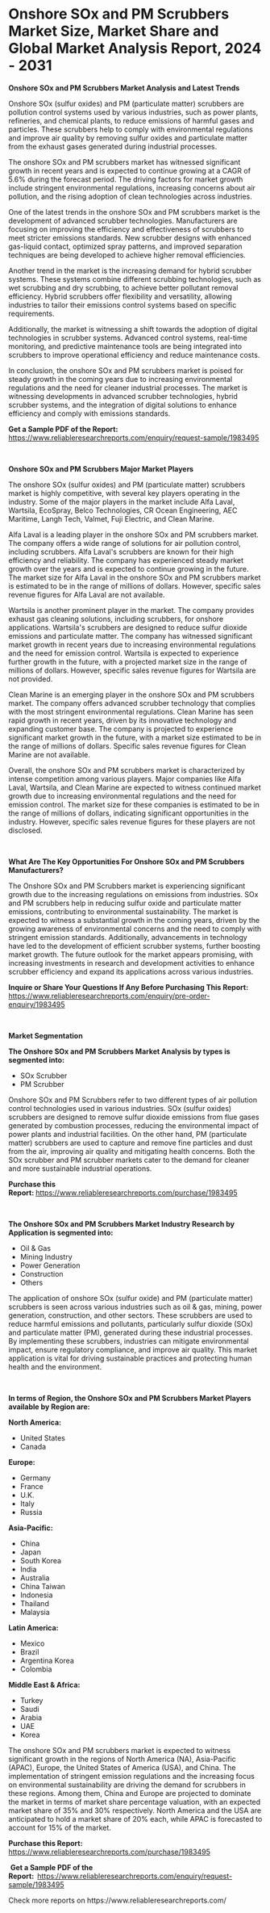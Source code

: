 <p><h1>Onshore SOx and PM Scrubbers Market Size, Market Share and Global Market Analysis Report, 2024 - 2031</h1></p><p><strong>Onshore SOx and PM Scrubbers Market Analysis and Latest Trends</strong></p>
<p><p>Onshore SOx (sulfur oxides) and PM (particulate matter) scrubbers are pollution control systems used by various industries, such as power plants, refineries, and chemical plants, to reduce emissions of harmful gases and particles. These scrubbers help to comply with environmental regulations and improve air quality by removing sulfur oxides and particulate matter from the exhaust gases generated during industrial processes.</p><p>The onshore SOx and PM scrubbers market has witnessed significant growth in recent years and is expected to continue growing at a CAGR of 5.6% during the forecast period. The driving factors for market growth include stringent environmental regulations, increasing concerns about air pollution, and the rising adoption of clean technologies across industries.</p><p>One of the latest trends in the onshore SOx and PM scrubbers market is the development of advanced scrubber technologies. Manufacturers are focusing on improving the efficiency and effectiveness of scrubbers to meet stricter emissions standards. New scrubber designs with enhanced gas-liquid contact, optimized spray patterns, and improved separation techniques are being developed to achieve higher removal efficiencies.</p><p>Another trend in the market is the increasing demand for hybrid scrubber systems. These systems combine different scrubbing technologies, such as wet scrubbing and dry scrubbing, to achieve better pollutant removal efficiency. Hybrid scrubbers offer flexibility and versatility, allowing industries to tailor their emissions control systems based on specific requirements.</p><p>Additionally, the market is witnessing a shift towards the adoption of digital technologies in scrubber systems. Advanced control systems, real-time monitoring, and predictive maintenance tools are being integrated into scrubbers to improve operational efficiency and reduce maintenance costs.</p><p>In conclusion, the onshore SOx and PM scrubbers market is poised for steady growth in the coming years due to increasing environmental regulations and the need for cleaner industrial processes. The market is witnessing developments in advanced scrubber technologies, hybrid scrubber systems, and the integration of digital solutions to enhance efficiency and comply with emissions standards.</p></p>
<p><strong>Get a Sample PDF of the Report:&nbsp;</strong> <a href="https://www.reliableresearchreports.com/enquiry/request-sample/1983495">https://www.reliableresearchreports.com/enquiry/request-sample/1983495</a></p>
<p>&nbsp;</p>
<p><strong>Onshore SOx and PM Scrubbers Major Market Players</strong></p>
<p><p>The onshore SOx (sulfur oxides) and PM (particulate matter) scrubbers market is highly competitive, with several key players operating in the industry. Some of the major players in the market include Alfa Laval, Wartsila, EcoSpray, Belco Technologies, CR Ocean Engineering, AEC Maritime, Langh Tech, Valmet, Fuji Electric, and Clean Marine.</p><p>Alfa Laval is a leading player in the onshore SOx and PM scrubbers market. The company offers a wide range of solutions for air pollution control, including scrubbers. Alfa Laval's scrubbers are known for their high efficiency and reliability. The company has experienced steady market growth over the years and is expected to continue growing in the future. The market size for Alfa Laval in the onshore SOx and PM scrubbers market is estimated to be in the range of millions of dollars. However, specific sales revenue figures for Alfa Laval are not available.</p><p>Wartsila is another prominent player in the market. The company provides exhaust gas cleaning solutions, including scrubbers, for onshore applications. Wartsila's scrubbers are designed to reduce sulfur dioxide emissions and particulate matter. The company has witnessed significant market growth in recent years due to increasing environmental regulations and the need for emission control. Wartsila is expected to experience further growth in the future, with a projected market size in the range of millions of dollars. However, specific sales revenue figures for Wartsila are not provided.</p><p>Clean Marine is an emerging player in the onshore SOx and PM scrubbers market. The company offers advanced scrubber technology that complies with the most stringent environmental regulations. Clean Marine has seen rapid growth in recent years, driven by its innovative technology and expanding customer base. The company is projected to experience significant market growth in the future, with a market size estimated to be in the range of millions of dollars. Specific sales revenue figures for Clean Marine are not available.</p><p>Overall, the onshore SOx and PM scrubbers market is characterized by intense competition among various players. Major companies like Alfa Laval, Wartsila, and Clean Marine are expected to witness continued market growth due to increasing environmental regulations and the need for emission control. The market size for these companies is estimated to be in the range of millions of dollars, indicating significant opportunities in the industry. However, specific sales revenue figures for these players are not disclosed.</p></p>
<p>&nbsp;</p>
<p><strong>What Are The Key Opportunities For Onshore SOx and PM Scrubbers Manufacturers?</strong></p>
<p><p>The Onshore SOx and PM Scrubbers market is experiencing significant growth due to the increasing regulations on emissions from industries. SOx and PM scrubbers help in reducing sulfur oxide and particulate matter emissions, contributing to environmental sustainability. The market is expected to witness a substantial growth in the coming years, driven by the growing awareness of environmental concerns and the need to comply with stringent emission standards. Additionally, advancements in technology have led to the development of efficient scrubber systems, further boosting market growth. The future outlook for the market appears promising, with increasing investments in research and development activities to enhance scrubber efficiency and expand its applications across various industries.</p></p>
<p><strong>Inquire or Share Your Questions If Any Before Purchasing This Report:</strong> <a href="https://www.reliableresearchreports.com/enquiry/pre-order-enquiry/1983495">https://www.reliableresearchreports.com/enquiry/pre-order-enquiry/1983495</a></p>
<p>&nbsp;</p>
<p><strong>Market Segmentation</strong></p>
<p><strong>The Onshore SOx and PM Scrubbers Market Analysis by types is segmented into:</strong></p>
<p><ul><li>SOx Scrubber</li><li>PM Scrubber</li></ul></p>
<p><p>Onshore SOx and PM Scrubbers refer to two different types of air pollution control technologies used in various industries. SOx (sulfur oxides) scrubbers are designed to remove sulfur dioxide emissions from flue gases generated by combustion processes, reducing the environmental impact of power plants and industrial facilities. On the other hand, PM (particulate matter) scrubbers are used to capture and remove fine particles and dust from the air, improving air quality and mitigating health concerns. Both the SOx scrubber and PM scrubber markets cater to the demand for cleaner and more sustainable industrial operations.</p></p>
<p><strong>Purchase this Report:&nbsp;</strong><a href="https://www.reliableresearchreports.com/purchase/1983495">https://www.reliableresearchreports.com/purchase/1983495</a></p>
<p>&nbsp;</p>
<p><strong>The Onshore SOx and PM Scrubbers Market Industry Research by Application is segmented into:</strong></p>
<p><ul><li>Oil & Gas</li><li>Mining Industry</li><li>Power Generation</li><li>Construction</li><li>Others</li></ul></p>
<p><p>The application of onshore SOx (sulfur oxide) and PM (particulate matter) scrubbers is seen across various industries such as oil & gas, mining, power generation, construction, and other sectors. These scrubbers are used to reduce harmful emissions and pollutants, particularly sulfur dioxide (SOx) and particulate matter (PM), generated during these industrial processes. By implementing these scrubbers, industries can mitigate environmental impact, ensure regulatory compliance, and improve air quality. This market application is vital for driving sustainable practices and protecting human health and the environment.</p></p>
<p>&nbsp;</p>
<p><strong>In terms of Region, the Onshore SOx and PM Scrubbers Market Players available by Region are:</strong></p>
<p>
    <p> <strong> North America: </strong>
        <ul>
            <li>United States</li>
            <li>Canada</li>
        </ul>
        </p> 
    <p> <strong> Europe: </strong>
        <ul>
            <li>Germany</li>
            <li>France</li>
            <li>U.K.</li>
            <li>Italy</li>
            <li>Russia</li>
        </ul>
        </p> 
    <p> <strong> Asia-Pacific: </strong>
        <ul>
            <li>China</li>
            <li>Japan</li>
            <li>South Korea</li>
            <li>India</li>
            <li>Australia</li>
            <li>China Taiwan</li>
            <li>Indonesia</li>
            <li>Thailand</li>
            <li>Malaysia</li>
        </ul>
        </p> 
    <p> <strong> Latin America: </strong>
        <ul>
            <li>Mexico</li>
            <li>Brazil</li>
            <li>Argentina Korea</li>
            <li>Colombia</li>
        </ul>
        </p> 
    <p> <strong> Middle East & Africa: </strong>
        <ul>
            <li>Turkey</li>
            <li>Saudi</li>
            <li>Arabia</li>
            <li>UAE</li>
            <li>Korea</li>
        </ul>
    </p>
    </p>
<p><p>The onshore SOx and PM scrubbers market is expected to witness significant growth in the regions of North America (NA), Asia-Pacific (APAC), Europe, the United States of America (USA), and China. The implementation of stringent emission regulations and the increasing focus on environmental sustainability are driving the demand for scrubbers in these regions. Among them, China and Europe are projected to dominate the market in terms of market share percentage valuation, with an expected market share of 35% and 30% respectively. North America and the USA are anticipated to hold a market share of 20% each, while APAC is forecasted to account for 15% of the market.</p></p>
<p><strong>Purchase this Report: </strong><a href="https://www.reliableresearchreports.com/purchase/1983495">https://www.reliableresearchreports.com/purchase/1983495</a></p>
<p>&nbsp;<strong>Get a Sample PDF of the Report:&nbsp;&nbsp;</strong><a href="https://www.reliableresearchreports.com/enquiry/request-sample/1983495">https://www.reliableresearchreports.com/enquiry/request-sample/1983495</a></p>
<p><strong></strong></p>
<p>Check more reports on https://www.reliableresearchreports.com/</p>